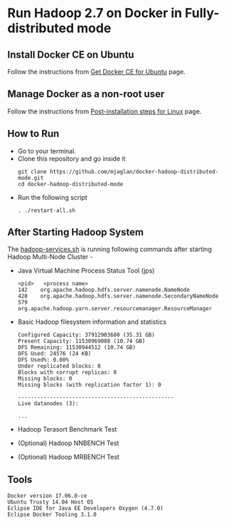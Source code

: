 # Run Hadoop 2.7 on Docker in Fully-distributed mode

## Install Docker CE on Ubuntu

Follow the instructions from [Get Docker CE for Ubuntu](https://docs.docker.com/engine/installation/linux/docker-ce/ubuntu/) page.


## Manage Docker as a non-root user

Follow the instructions from [Post-installation steps for Linux](https://docs.docker.com/engine/installation/linux/linux-postinstall/#manage-docker-as-a-non-root-user) page.


## How to Run
- Go to your terminal.
- Clone this repository and go inside it
	```
	git clone https://github.com/mjaglan/docker-hadoop-distributed-mode.git
	cd docker-hadoop-distributed-mode
	```
- Run the following script
	```
	. ./restart-all.sh
	```

## After Starting Hadoop System

The [hadoop-services.sh](scripts/hadoop-services.sh) is running following commands after starting Hadoop Multi-Node Cluster -

- Java Virtual Machine Process Status Tool (jps)
	```
   <pid>   <process name>
	142    org.apache.hadoop.hdfs.server.namenode.NameNode
	428    org.apache.hadoop.hdfs.server.namenode.SecondaryNameNode
	579    org.apache.hadoop.yarn.server.resourcemanager.ResourceManager
	```

- Basic Hadoop filesystem information and statistics
	```
	Configured Capacity: 37912903680 (35.31 GB)
	Present Capacity: 11530969088 (10.74 GB)
	DFS Remaining: 11530944512 (10.74 GB)
	DFS Used: 24576 (24 KB)
	DFS Used%: 0.00%
	Under replicated blocks: 0
	Blocks with corrupt replicas: 0
	Missing blocks: 0
	Missing blocks (with replication factor 1): 0
	
	-------------------------------------------------
	Live datanodes (3):
	
	...
	```
 
- Hadoop Terasort Benchmark Test

- (Optional) Hadoop NNBENCH Test

- (Optional) Hadoop MRBENCH Test

## Tools
```
Docker version 17.06.0-ce
Ubuntu Trusty 14.04 Host OS
Eclipse IDE for Java EE Developers Oxygen (4.7.0)
Eclipse Docker Tooling 3.1.0
```
